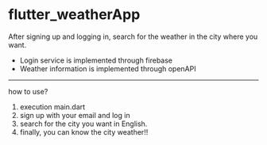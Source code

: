 # flutter_weatherApp
<p>After signing up and logging in, search for the weather in the city where you want.</p>
<ul>
    <li>Login service is implemented through firebase</li>
    <li>Weather information is implemented through openAPI</li>
</ul>
<hr>
how to use?
<br>
<ol>
    <li>execution main.dart</li>
    <li>sign up with your email and log in</li>
    <li>search for the city you want in English.</li>
    <li>finally, you can know the city weather!!</li>
</ol>
